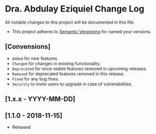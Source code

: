 # Dra. Abdulay Eziquiel Change Log

All notable changes to this project will be documented in this file.

- This project adheres to [Semantic Versioning](http://semver.org/) for named your versions.

## [Convensions]

- `Added` for new features.
- `Changed` for changes in existing functionality.
- `Deprecated` for once-stable features removed in upcoming releases.
- `Removed` for deprecated features removed in this release.
- `Fixed` for any bug fixes.
- `Security` to invite users to upgrade in case of vulnerabilities.

## [1.x.x - YYYY-MM-DD]

## [1.1.0 - 2018-11-15]
* Released

